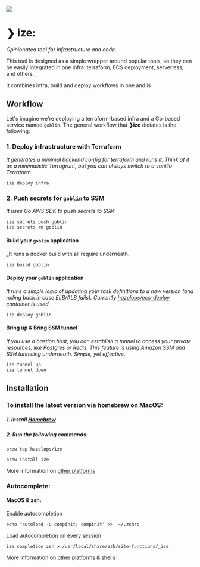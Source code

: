 ![](https://ize.sh/social-preview.png)
# ❯ ize:
_Opinionated tool for infrastructure and code._ 

This tool is designed as a simple wrapper around popular tools, so they can be easily integrated in one infra: terraform, ECS deployment, serverless, and others.

It combines infra, build and deploy workflows in one and is

## Workflow
Let's imagine we're deploying a terraform-based infra and a Go-based  service named `goblin`.
The general workflow that **❯ize** dictates is the following:

### 1. Deploy infrastructure with Terraform
_It generates a minimal backend config for terraform and runs it. Think of it as a minimalistic Terragrunt, but you can always switch to a vanilla Terraform_
```shell
ize deploy infra
```

### 2. Push secrets for `goblin` to SSM
_It uses Go AWS SDK to push secrets to SSM_
```shell
ize secrets push goblin
ize secrets rm goblin
```

#### Build your `goblin` application
_It runs a docker build with all require underneath.
```shell
ize build goblin
```

#### Deploy your `goblin` application
_It runs a simple logic of updating your task definitions to a new version (and rolling back in case ELB/ALB fails). Currently [hazelops/ecs-deploy](https://github.com/hazelops/ecs-deploy) container is used._
```shell
ize deploy goblin
```

#### Bring up & Bring SSM tunnel
_If you use a bastion host, you can establish a tunnel to access your private resources, like Postgres or Redis. This feature is using Amazon SSM and SSH tunneling underneath. Simple, yet effective._
```shell
ize tunnel up
ize tunnel down
```


## Installation
### To install the latest version via homebrew on MacOS:
##### 1. Install [Homebrew](https://brew.sh/)
##### 2. Run the following commands:
```shell
brew tap hazelops/ize
```

```shell
brew install ize
```

More information on [other platforms](DOCS.md#installation)

### Autocomplete:
#### MacOS & zsh:
Enable autocompletion 
```shell
echo "autoload -U compinit; compinit" >>  ~/.zshrc
```
Load autocompletion on every session
```shell
ize completion zsh > /usr/local/share/zsh/site-functions/_ize
```

More information on [other platforms & shells](DOCS.md#autocomplete)
